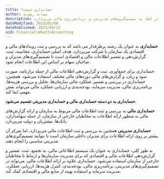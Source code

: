 ```yaml
---
title: حسابداری چیست؟
author: سمانه رشوند  
description: به طور خلاصه، حسابداری به بررسی و ثبت اطلاعات مالی و اقتصادی سازمان‌ها و شرکت‌ها و تهیه گزارش‌های مالی جهت ارائه به مخاطبان داخلی و خارجی، و همچنین در کمک به تصمیم‌گیری‌های مدیریتی و برنامه‌ریزی مالی می‌پردازد.
dateModified: 2023/05/08
datePublished: 2023/04/13
uid: Financial\WhatIsAccounting
---
```

**حسابداری** به عنوان یک رشته پرطرفدار می باشد که به بررسی و ثبت رویدادهای مالی و اقتصادی یک سازمان یا شرکت می‌پردازد. هدف اصلی حسابداری، محاسبه، ثبت، گزارش‌دهی و تفسیر اطلاعات مالی و اقتصادی است تا تصمیم‌گیری‌های مدیران و صاحبان سهام بر اساس این اطلاعات انجام شود.

حسابداری برای جمع‌آوری، ثبت و گزارش‌دهی اطلاعات مالی از جمله ترازنامه، صورت سود و زیان، و گزارش‌های مالی دوره‌های مالی مختلف استفاده می‌شود. همچنین، حسابداری در بررسی و تفسیر عملکرد مالی سازمان‌ها، تحلیل و بررسی هزینه‌ها، برنامه‌ریزی مالی، مدیریت سرمایه، بودجه‌بندی و ارزیابی عملکرد مالی می‌تواند نقش مهمی ایفا کند.

**حسابداری به دو دسته حسابداری مالی و حسابداری مدیریتی تقسیم می‌شود.**

**حسابداری مالی** به بررسی و ثبت اطلاعات مالی مربوط به سازمان و ارائه گزارش‌های مالی به منظور ارائه اطلاعات به مخاطبان خارجی از سازمان، از جمله سهامداران، بانک‌ها، مشتریان و دولت می‌پردازد. 

**حسابداری مدیریتی** همچنین به بررسی و ثبت اطلاعات مالی می‌پردازد، اما تمرکز آن بیشتر بر روی ارائه اطلاعات برای مدیران داخلی سازمان است تا بتوانند تصمیم‌گیری‌های مدیریتی مناسبی را انجام دهند.

به طور کلی، حسابداری به عنوان یک سیستم اطلاعاتی مالی، به تجمیع، ثبت، تفسیر و گزارش‌دهی اطلاعات مالی و اقتصادی که برای مدیریت سازمان‌ها و ارتباط با مخاطبان خارجی از سازمان استفاده می‌شود. حسابداری علاوه بر ارائه اطلاعات مالی، می‌تواند در تصمیم‌گیری‌های مدیریتی، برنامه‌ریزی مالی، بودجه‌بندی، کنترل هزینه‌ها، ارزیابی عملکرد، مدیریت سرمایه و استفاده بهینه از منابع مالی و اقتصادی کمک کند.


